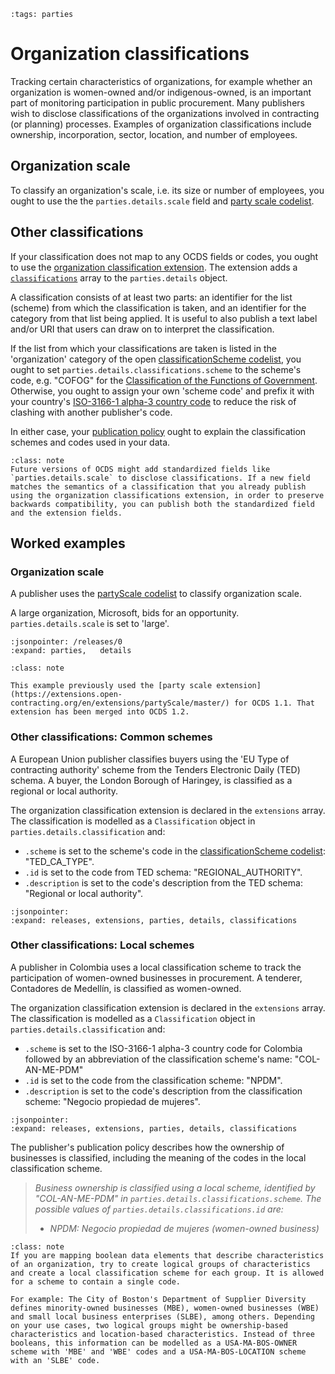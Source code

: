 ```{workedexample} Organization classifications
:tags: parties
```

# Organization classifications

Tracking certain characteristics of organizations, for example whether an organization is women-owned and/or indigenous-owned, is an important part of monitoring participation in public procurement. Many publishers wish to disclose classifications of the organizations involved in contracting (or planning) processes. Examples of organization classifications include ownership, incorporation, sector, location, and number of employees.

## Organization scale

To classify an organization's scale, i.e. its size or number of employees, you ought to use the the `parties.details.scale` field and [party scale codelist](../../schema/codelists.md#party-scale).

## Other classifications

If your classification does not map to any OCDS fields or codes, you ought to use the  [organization classification extension](https://extensions.open-contracting.org/en/extensions/organizationClassification/1.1/). The extension adds a [`classifications`](../../schema/reference.md#classification) array to the `parties.details` object.

A classification consists of at least two parts: an identifier for the list (scheme) from which the classification is taken, and an identifier for the category from that list being applied. It is useful to also publish a text label and/or URI that users can draw on to interpret the classification.

If the list from which your classifications are taken is listed in the 'organization' category of the open [classificationScheme codelist](../../schema/codelists.md#classification-scheme), you ought to set `parties.details.classifications.scheme` to the scheme's code, e.g. "COFOG" for the [Classification of the Functions of Government](https://unstats.un.org/unsd/classifications/Econ/). Otherwise, you ought to assign your own 'scheme code' and prefix it with your country's [ISO-3166-1 alpha-3 country code](https://en.wikipedia.org/wiki/ISO_3166-1) to reduce the risk of clashing with another publisher's code.

In either case, your [publication policy](../publish.md#finalize-your-publication-policy) ought to explain the classification schemes and codes used in your data.

```{admonition} Standardization and backwards compatibility
:class: note
Future versions of OCDS might add standardized fields like `parties.details.scale` to disclose classifications. If a new field matches the semantics of a classification that you already publish using the organization classifications extension, in order to preserve backwards compatibility, you can publish both the standardized field and the extension fields.
```

## Worked examples

### Organization scale

A publisher uses the [partyScale codelist](../../schema/codelists.md#party-scale) to classify organization scale.

A large organization, Microsoft, bids for an opportunity. `parties.details.scale` is set to 'large'.

```{jsoninclude} ../../examples/organizations/organization_classification/scale.json
:jsonpointer: /releases/0
:expand: parties,   details
```

```{admonition} Party scale extension
:class: note

This example previously used the [party scale extension](https://extensions.open-contracting.org/en/extensions/partyScale/master/) for OCDS 1.1. That extension has been merged into OCDS 1.2.
```

### Other classifications: Common schemes

A European Union publisher classifies buyers using the 'EU Type of contracting authority' scheme from the Tenders Electronic Daily (TED) schema. A buyer, the London Borough of Haringey, is classified as a regional or local authority.

The organization classification extension is declared in the `extensions` array. The classification is modelled as a `Classification` object in `parties.details.classification` and:

* `.scheme` is set to the scheme's code in the [classificationScheme codelist](../../schema/codelists.md#classification-scheme): "TED_CA_TYPE".
* `.id` is set to the code from TED schema: "REGIONAL_AUTHORITY".
* `.description` is set to the code's description from the TED schema: "Regional or local authority".

```{jsoninclude} ../../examples/organizations/organization_classification/ted_buyer_type.json
:jsonpointer:
:expand: releases, extensions, parties, details, classifications
```

### Other classifications: Local schemes

A publisher in Colombia uses a local classification scheme to track the participation of women-owned businesses in procurement. A tenderer, Contadores de Medellín, is classified as women-owned.

The organization classification extension is declared in the `extensions` array. The classification is modelled as a `Classification` object in `parties.details.classification` and:

* `.scheme` is set to the ISO-3166-1 alpha-3 country code for Colombia followed by an abbreviation of the classification scheme's name: "COL-AN-ME-PDM"
* `.id` is set to the code from the classification scheme: "NPDM".
* `.description` is set to the code's description from the classification scheme: "Negocio propiedad de mujeres".

```{jsoninclude} ../../examples/organizations/organization_classification/women_owned.json
:jsonpointer:
:expand: releases, extensions, parties, details, classifications
```

The publisher's publication policy describes how the ownership of businesses is classified, including the meaning of the codes in the local classification scheme.
 
> *Business ownership is classified using a local scheme, identified by "COL-AN-ME-PDM" in `parties.details.classifications.scheme`.*
> *The possible values of `parties.details.classifications.id` are:*
> * *NPDM: Negocio propiedad de mujeres (women-owned business)*

```{admonition} Mapping boolean data elements
:class: note
If you are mapping boolean data elements that describe characteristics of an organization, try to create logical groups of characteristics and create a local classification scheme for each group. It is allowed for a scheme to contain a single code.

For example: The City of Boston's Department of Supplier Diversity defines minority-owned businesses (MBE), women-owned businesses (WBE) and small local business enterprises (SLBE), among others. Depending on your use cases, two logical groups might be ownership-based characteristics and location-based characteristics. Instead of three booleans, this information can be modelled as a USA-MA-BOS-OWNER scheme with 'MBE' and 'WBE' codes and a USA-MA-BOS-LOCATION scheme with an 'SLBE' code.
```
